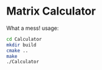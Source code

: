 # Matrix Calculator

What a mess! usage:

```bash
cd Calculator
mkdir build
cmake ..
make
./Calculator
```
